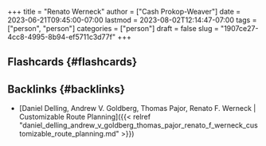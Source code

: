+++
title = "Renato Werneck"
author = ["Cash Prokop-Weaver"]
date = 2023-06-21T09:45:00-07:00
lastmod = 2023-08-02T12:14:47-07:00
tags = ["person", "person"]
categories = ["person"]
draft = false
slug = "1907ce27-4cc8-4995-8b94-ef5711c3d77f"
+++

## Flashcards {#flashcards}


## Backlinks {#backlinks}

-   [Daniel Delling, Andrew V. Goldberg, Thomas Pajor, Renato F. Werneck | Customizable Route Planning]({{< relref "daniel_delling_andrew_v_goldberg_thomas_pajor_renato_f_werneck_customizable_route_planning.md" >}})
